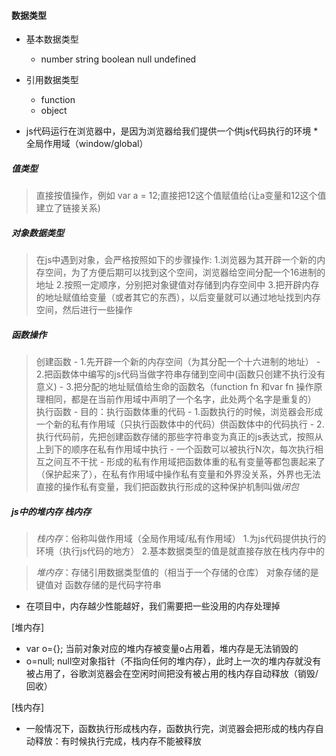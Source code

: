 #### 数据类型
- 基本数据类型
	- number string boolean null undefined
- 引用数据类型
	- function
	- object
	
- js代码运行在浏览器中，是因为浏览器给我们提供一个供js代码执行的环境 *全局作用域（window/global）

##### 值类型
> 直接按值操作，例如 var a = 12;直接把12这个值赋值给(让a变量和12这个值建立了链接关系)

##### 对象数据类型
> 在js中遇到对象，会严格按照如下的步骤操作:
> 1.浏览器为其开辟一个新的内存空间，为了方便后期可以找到这个空间，浏览器给空间分配一个16进制的地址
> 2.按照一定顺序，分别把对象键值对存储到内存空间中
> 3.把开辟内存的地址赋值给变量（或者其它的东西），以后变量就可以通过地址找到内存空间，然后进行一些操作

##### 函数操作
> 创建函数
	- 1.先开辟一个新的内存空间（为其分配一个十六进制的地址）
	- 2.把函数体中编写的js代码当做字符串存储到空间中(函数只创建不执行没有意义)
	- 3.把分配的地址赋值给生命的函数名（function fn 和var fn 操作原理相同，都是在当前作用域中声明了一个名字，此处两个名字是重复的）
> 执行函数
	- 目的：执行函数体重的代码
	- 1.函数执行的时候，浏览器会形成一个新的私有作用域（只执行函数体中的代码）供函数体中的代码执行
	- 2.执行代码前，先把创建函数存储的那些字符串变为真正的js表达式，按照从上到下的顺序在私有作用域中执行
	- 一个函数可以被执行N次，每次执行相互之间互不干扰
	- 形成的私有作用域把函数体重的私有变量等都包裹起来了（保护起来了），在私有作用域中操作私有变量和外界没关系，外界也无法直接的操作私有变量，我们把函数执行形成的这种保护机制叫做*闭包*

##### js中的堆内存 栈内存
>  *栈内存*：俗称叫做作用域（全局作用域/私有作用域）
> 1.为js代码提供执行的环境（执行js代码的地方）
> 2.基本数据类型的值是就直接存放在栈内存中的

> *堆内存*：存储引用数据类型值的（相当于一个存储的仓库）
> 对象存储的是键值对
> 函数存储的是代码字符串

- 在项目中，内存越少性能越好，我们需要把一些没用的内存处理掉

[堆内存]
- var o={}; 当前对象对应的堆内存被变量o占用着，堆内存是无法销毁的
- o=null; null空对象指针（不指向任何的堆内存），此时上一次的堆内存就没有被占用了，谷歌浏览器会在空闲时间把没有被占用的栈内存自动释放（销毁/回收）

[栈内存]
- 一般情况下，函数执行形成栈内存，函数执行完，浏览器会把形成的栈内存自动释放：有时候执行完成，栈内存不能被释放
